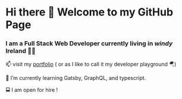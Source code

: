 # Hi there 👋  Welcome to my GitHub Page

### I am a Full Stack Web Developer currently living in *windy* Ireland 👩‍💻

 📫 visit my [portfolio](https://milenamartinez.com)   ( or as I like to call it my developer playground 🪂)

 🌱 I’m currently learning Gatsby, GraphQL, and typescript. 
 
 🚍 I am open for hire ! 
